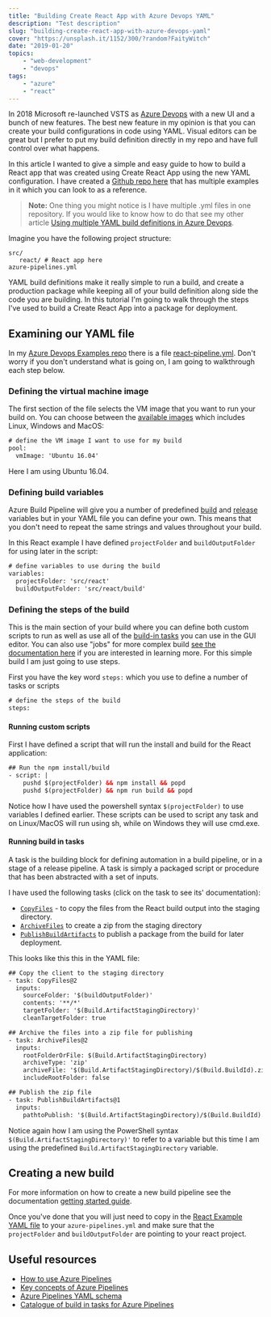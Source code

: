 ```yaml
---
title: "Building Create React App with Azure Devops YAML"
description: "Test description"
slug: "building-create-react-app-with-azure-devops-yaml"
cover: "https://unsplash.it/1152/300/?random?FaityWitch"
date: "2019-01-20"
topics: 
    - "web-development"
    - "devops"
tags:
    - "azure"
    - "react"
---
```


In 2018 Microsoft re-launched VSTS as [Azure Devops](https://azure.microsoft.com/en-us/services/devops/) with a new UI and a bunch of new features. The best new feature in my opinion is that you can create your build configurations in code using YAML. Visual editors can be great but I prefer to put my build definition directly in my repo and have full control over what happens.

In this article I wanted to give a simple and easy guide to how to build a React app that was created using Create React App using the new YAML configuration. I have created a [Github repo here](https://github.com/sethreidnz/azure-devops-examples) that has multiple examples in it which you can look to as a reference.

> **Note:** One thing you might notice is I have multiple .yml files in one repository. If you would like to know how to do that see my other article [Using multiple YAML build definitions in Azure Devops](https://sethreid.co.nz/using-multiple-yaml-build-definitions-azure-devops/).

Imagine you have the following project structure:

```
src/
   react/ # React app here
azure-pipelines.yml
```

YAML build definitions make it really simple to run a build, and create a production package while keeping all of your build definition along side the code you are building. In this tutorial I'm going to walk through the steps I've used to build a Create React App into a package for deployment.

## Examining our YAML file

In my [Azure Devops Examples repo](https://github.com/sethreidnz/azure-devops-examples) there is a file [react-pipeline.yml](https://github.com/sethreidnz/azure-devops-examples/blob/master/react-pipeline.yml). Don't worry if you don't understand what is going on, I am going to walkthrough each step below.

### Defining the virtual machine image

The first section of the file selects the VM image that you want to run your build on. You can choose between the [available images](https://docs.microsoft.com/en-us/azure/devops/pipelines/agents/hosted?view=vsts&tabs=yaml#use-a-microsoft-hosted-agent) which includes Linux, Windows and MacOS:

```xml
# define the VM image I want to use for my build
pool:
  vmImage: 'Ubuntu 16.04'
```

Here I am using Ubuntu 16.04.

### Defining build variables

Azure Build Pipeline will give you a number of predefined [build](https://docs.microsoft.com/en-us/azure/devops/pipelines/build/variables?view=vsts) and [release](https://docs.microsoft.com/en-us/azure/devops/pipelines/release/variables?view=vsts) variables but in your YAML file you can define your own. This means that you don't need to repeat the same strings and values throughout your build.

In this React example I have defined `projectFolder` and `buildOutputFolder` for using later in the script:

```xml
# define variables to use during the build
variables:
  projectFolder: 'src/react'
  buildOutputFolder: 'src/react/build'
```

### Defining the steps of the build

This is the main section of your build where you can define both custom scripts to run as well as use all of the [build-in tasks](https://docs.microsoft.com/en-us/azure/devops/pipelines/tasks/?view=vsts) you can use in the GUI editor. You can also use "jobs" for more complex build [see the documentation here](https://docs.microsoft.com/en-us/azure/devops/pipelines/process/templates?view=vsts) if you are interested in learning more. For this simple build I am just going to use steps.

First you have the key word `steps:` which you use to define a number of tasks or scripts

```xml
# define the steps of the build
steps:
```

#### Running custom scripts

First I have defined a script that will run the install and build for the React application:

```xml
## Run the npm install/build
- script: |
    pushd $(projectFolder) && npm install && popd
    pushd $(projectFolder) && npm run build && popd
```

Notice how I have used the powershell syntax `$(projectFolder)` to use variables I defined earlier. These scripts can be used to script any task and on Linux/MacOS will run using sh, while on Windows they will use cmd.exe.

#### Running build in tasks

A task is the building block for defining automation in a build pipeline, or in a stage of a release pipeline. A task is simply a packaged script or procedure that has been abstracted with a set of inputs. 

I have used the following tasks (click on the task to see its' documentation):

- [`CopyFiles`](https://docs.microsoft.com/en-us/azure/devops/pipelines/tasks/utility/copy-files?view=vsts&tabs=yaml) - to copy the files from the React build output into the staging directory.
- [`ArchiveFiles`](https://docs.microsoft.com/en-us/azure/devops/pipelines/tasks/utility/archive-files?view=vsts) to create a zip from the staging directory
- [`PublishBuildArtifacts`](https://docs.microsoft.com/en-us/azure/devops/pipelines/tasks/utility/publish-build-artifacts?view=vsts) to publish a package from the build for later deployment.

This looks like this this in the YAML file:

```xml
## Copy the client to the staging directory
- task: CopyFiles@2
  inputs:
    sourceFolder: '$(buildOutputFolder)' 
    contents: '**/*' 
    targetFolder: '$(Build.ArtifactStagingDirectory)'
    cleanTargetFolder: true

## Archive the files into a zip file for publishing
- task: ArchiveFiles@2
  inputs:
    rootFolderOrFile: $(Build.ArtifactStagingDirectory)
    archiveType: 'zip'
    archiveFile: '$(Build.ArtifactStagingDirectory)/$(Build.BuildId).zip'
    includeRootFolder: false

## Publish the zip file
- task: PublishBuildArtifacts@1
  inputs:
    pathtoPublish: '$(Build.ArtifactStagingDirectory)/$(Build.BuildId).zip'
```

Notice again how I am using the PowerShell syntax `$(Build.ArtifactStagingDirectory)'` to refer to a variable but this time I am using the predefined `Build.ArtifactStagingDirectory` variable.

## Creating a new build

For more information on how to create a new build pipeline see the documentation [getting started guide](https://docs.microsoft.com/en-us/azure/devops/pipelines/get-started-yaml?view=vsts). 

Once you've done that you will just need to copy in the [React Example YAML file](https://github.com/sethreidnz/azure-devops-examples/blob/master/react-pipeline.yml) to your `azure-pipelines.yml` and make sure that the `projectFolder` and `buildOutputFolder` are pointing to your react project.

## Useful resources

- [How to use Azure Pipelines](https://docs.microsoft.com/en-us/azure/devops/pipelines/get-started/pipelines-get-started?toc=/azure/devops/pipelines/toc.json&bc=/azure/devops/boards/pipelines/breadcrumb/toc.json&view=vsts)
- [Key concepts of Azure Pipelines](https://docs.microsoft.com/en-us/azure/devops/pipelines/get-started/key-pipelines-concepts?toc=/azure/devops/pipelines/toc.json&bc=/azure/devops/boards/pipelines/breadcrumb/toc.json&view=vsts)
- [Azure Pipelines YAML schema](https://docs.microsoft.com/en-us/azure/devops/pipelines/yaml-schema?view=vsts)
- [Catalogue of build in tasks for Azure Pipelines](https://docs.microsoft.com/en-us/azure/devops/pipelines/tasks/?view=vsts)